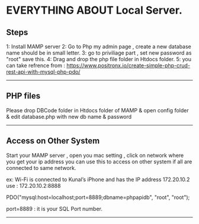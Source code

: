 EVERYTHING ABOUT Local Server.
====

Steps
---
1: Install MAMP server
2: Go to Php my admin page , create a new database name should be in small letter.
3: go to priviliage part , set new password as "root" save this.
4: Drag and drop the php file folder in Htdocs folder. 
5: you can take refrence from : https://www.positronx.io/create-simple-php-crud-rest-api-with-mysql-php-pdo/

---

PHP files
---
Please drop DBCode folder in Htdocs folder of MAMP & open config folder & edit database.php with new
db name & password 

---

Access on Other System
---
Start your MAMP server , open you mac setting , click on network where you get your ip address
you can use this to access on other system if all are connected to same network.

ex: Wi-Fi is connected to Kunal’s iPhone and has the IP address 172.20.10.2
use :  172.20.10.2:8888

PDO("mysql:host=localhost;port=8889;dbname=phpapidb", "root", "root");

port=8889 : it is your SQL Port number.


---



